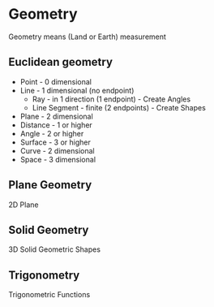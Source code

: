 # Geometry

Geometry means (Land or Earth) measurement

## Euclidean geometry

* Point -  0 dimensional
* Line  -  1 dimensional (no endpoint)
    * Ray - in 1 direction (1 endpoint) - Create Angles
    * Line Segment - finite (2 endpoints) - Create Shapes
* Plane - 2 dimensional
* Distance - 1 or higher
* Angle - 2 or higher
* Surface - 3 or higher
* Curve - 2 dimensional
* Space - 3 dimensional

## Plane Geometry

2D Plane

## Solid Geometry 

3D Solid Geometric Shapes

## Trigonometry

Trigonometric Functions